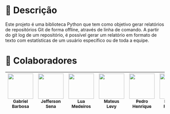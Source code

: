 # 📝 Descrição
Este projeto é uma biblioteca Python que tem como objetivo gerar relatórios de repositórios Git de forma offline, através de linha de comando. A partir do git log de um repositório, é possível gerar um relatório em formato de texto com estatísticas de um usuário específico ou de toda a equipe.
# 🤝 Colaboradores

| [<img src="https://github.com/gabrie1barbosa.png" width=80><br><sub>Gabriel Barbosa</sub>](https://github.com/gabrie1barbosa) |  [<img src="https://github.com/JeffersonSenaa.png" width=80><br><sub>Jefferson Sena</sub>](https://github.com/JeffersonSenaa) |  [<img src="https://github.com/LuaMedeiros.png" width=80><br><sub>Lua Medeiros</sub>](https://github.com/LuaMedeiros) |[<img src="https://github.com/mateus9levy.png" width=80><br><sub>Mateus Levy</sub>](https://github.com/mateus9levy) |  [<img src="https://github.com/PedroHhenriq.png" width=80><br><sub>Pedro Henrique</sub>](https://github.com/PedroHhenriq) |  [<img src="https://github.com/rodfon3301.png" width=80><br><sub>Rodrigo Fonseca</sub>](https://github.com/rodfon3301) |   [<img src="https://github.com/Tiago1604.png" width=80><br><sub>Tiago Albuquerque</sub>](https://github.com/Tiago1604) |
| :---: | :---: | :---: |  :---: | :---: | :---: |  :---: |

